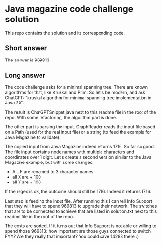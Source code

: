 # Java magazine code challenge solution

This repo contains the solution and its corresponding code. 

## Short answer
The answer is 969813

## Long answer

The code challenge asks for a minimal spanning tree. There are known algorithms for that, like Kruskal and Prim. So let's be modern, and ask ChatGPT: "kruskal algorithm for minimal spanning tree implementation in Java 20". 

The result is ChatGPTSnippet.java next to this readme file in the root of the repo. With some refactoring, the algorithm part is done.

The other part is parsing the input. GraphReader reads the input file based on a Path (used for the real input file) or a string (to feed the example for Java Magazine to validate).

The copied input from Java Magazine indeed returns 1716. So far so good. The file input contains node names with multiple characters and coordinates over 1 digit. Let's create a second version similar to the Java Magazine example, but with some changes:
- A .. F are renamed to 3 character names
- all X are + 100
- all Y are + 100

If the regex is ok, the outcome should still be 1716. Indeed it returns 1716.

Last step is feeding the input file. After running this I can tell Info Support that they will have to spend 969813 to upgrade their network. The switches that are to be connected to achieve that are listed in solution.txt next to this readme file in the root of the repo.

The costs are sorted. If it turns out that Info Support is not able or willing to spend those 969813: how important are those guys connected to switch FYY? Are they really that important? You could save 14288 there :) 

